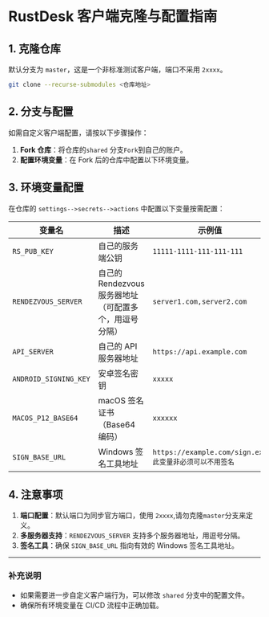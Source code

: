 # RustDesk 客户端克隆与配置指南

## 1. 克隆仓库
默认分支为 `master`，这是一个非标准测试客户端，端口不采用 `2xxxx`。

```bash
git clone --recurse-submodules <仓库地址>
```

## 2. 分支与配置
如需自定义客户端配置，请按以下步骤操作：
1. **Fork 仓库**：将仓库的`shared` 分支`Fork`到自己的账户。
2. **配置环境变量**：在 Fork 后的仓库中配置以下环境变量。

## 3. 环境变量配置
在仓库的 `settings-->secrets-->actions` 中配置以下变量按需配置：

| 变量名                  | 描述                                                                 | 示例值                                                                 |
|-------------------------|----------------------------------------------------------------------|-----------------------------------------------------------------------|
| `RS_PUB_KEY`            | 自己的服务端公钥                                                     | `11111-1111-111-111-111`                                           |
| `RENDEZVOUS_SERVER`     | 自己的 Rendezvous 服务器地址（可配置多个，用逗号分隔）               | `server1.com,server2.com`                                             |
| `API_SERVER`            | 自己的 API 服务器地址                                                | `https://api.example.com`                                            |
| `ANDROID_SIGNING_KEY`   | 安卓签名密钥                                                         | `xxxxx`                                   |
| `MACOS_P12_BASE64`      | macOS 签名证书（Base64 编码）                                        | `xxxxxx`                                     |
| `SIGN_BASE_URL`         | Windows 签名工具地址                                                 | `https://example.com/sign.exe 此变量非必须可以不用签名`                                      |  |

## 4. 注意事项
1. **端口配置**：默认端口为同步官方端口，使用 `2xxxx`,请勿克隆`master`分支来定义。
2. **多服务器支持**：`RENDEZVOUS_SERVER` 支持多个服务器地址，用逗号分隔。
3. **签名工具**：确保 `SIGN_BASE_URL` 指向有效的 Windows 签名工具地址。

---

### 补充说明
- 如果需要进一步自定义客户端行为，可以修改 `shared` 分支中的配置文件。
- 确保所有环境变量在 CI/CD 流程中正确加载。
